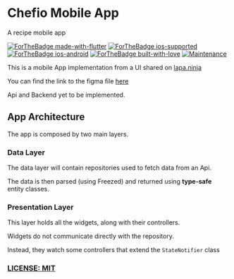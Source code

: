 # Chefio Mobile App

A recipe mobile app

<p align="center">

[![ForTheBadge made-with-flutter](https://img.shields.io/badge/flutter-made%20with%20flutter-blue.svg)](https://flutter.dev)
[![ForTheBadge ios-supported](https://img.shields.io/badge/IOS-IOS%20Supported-lightgrey.svg)](https://flutter.dev)
[![ForTheBadge ios-android](https://img.shields.io/badge/android-android%20supported-green.svg)](https://flutter.dev)
[![ForTheBadge built-with-love](http://ForTheBadge.com/images/badges/built-with-love.svg)](https://github.com/qwaiks/recipe-app)
[![Maintenance](https://img.shields.io/badge/Maintained%3F-yes-green.svg)](https://github.com/qwaiks/recipe-app/graphs/commit-activity)

</p>

This is a mobile App implementation from a UI shared on [lapa.ninja](https://www.lapa.ninja/freebies/chefio-recipe-free-app-ui-kit-for-figma/)

You can find the link to the figma file [here](https://www.figma.com/file/35vdsNHEIuaa5O6lu50Ztx/Chefio---Recipe-App-UI-Kit?node-id=156%3A0&t=TzvRuPJNoF1tz5ND-1)

Api and Backend yet to be implemented.

## App Architecture

The app is composed by two main layers.

### Data Layer

The data layer will contain repositories used to fetch data from an Api.

The data is then parsed (using Freezed) and returned using **type-safe** entity classes.



### Presentation Layer

This layer holds all the widgets, along with their controllers.

Widgets do not communicate directly with the repository.

Instead, they watch some controllers that extend the `StateNotifier` class


### [LICENSE: MIT](LICENSE.md)